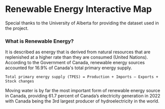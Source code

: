 # Renewable Energy Interactive Map
 Special thanks to the University of Alberta for providing the dataset used in the project.

 ### What is Renewable Energy?
 It is described as energy that is derived from natural resources that are replenished at a higher rate than they are consumed (United Nations). According to the Government of Canada, renewable energy sources accounted for 16.9% of Canada's total primary energy supply.
 ```
Total primary energy supply (TPES) = Production + Imports – Exports + Stock changes
```
Moving water is by far the most important form of renewable energy source in Canada, providing 61.7 percent of Canada’s electricity generation in 2022 with Canada being the 3rd largest producer of hydroelectricity in the world.
